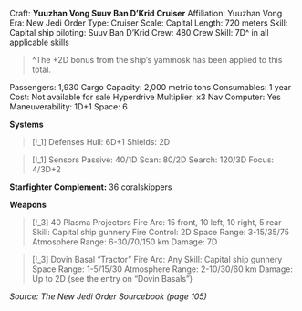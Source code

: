 Craft: **Yuuzhan Vong Suuv Ban D’Krid Cruiser**
Affiliation: Yuuzhan Vong
Era: New Jedi Order
Type: Cruiser
Scale: Capital
Length: 720 meters
Skill: Capital ship piloting: Suuv Ban D’Krid
Crew: 480
Crew Skill: 7D^ in all applicable skills
> ^The +2D bonus from the ship’s yammosk has been applied to this total.

Passengers: 1,930
Cargo Capacity: 2,000 metric tons
Consumables: 1 year
Cost: Not available for sale
Hyperdrive Multiplier: x3
Nav Computer: Yes
Maneuverability: 1D+1
Space: 6

**Systems**
> [!_1] Defenses
> Hull: 6D+1
> Shields: 2D

> [!_1] Sensors
> Passive: 40/1D
> Scan: 80/2D
> Search: 120/3D
> Focus: 4/3D+2

**Starfighter Complement:** 36 coralskippers

**Weapons**
> [!_3] 40 Plasma Projectors
> Fire Arc: 15 front, 10 left, 10 right, 5 rear
> Skill: Capital ship gunnery
> Fire Control: 2D
> Space Range: 3-15/35/75
> Atmosphere Range: 6-30/70/150 km
> Damage: 7D

> [!_3] Dovin Basal “Tractor”
> Fire Arc: Any
> Skill: Capital ship gunnery
> Space Range: 1-5/15/30
> Atmosphere Range: 2-10/30/60 km
> Damage: Up to 2D (see the entry on “Dovin Basals”)


*Source: The New Jedi Order Sourcebook (page 105)*

